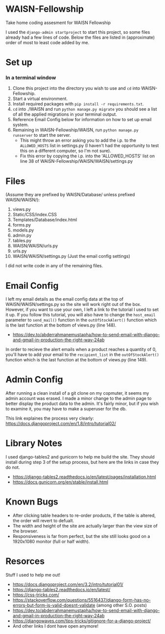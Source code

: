# WAISN-Fellowship
Take home coding assesment for WAISN Fellowship

I used the `django-admin startproject` to start this project, so some files 
already had a few lines of code. Below the files are listed in (approximate)
order of most to least code added by me.

# Set up

### In a terminal window
1. Clone this project into the directory you wish to use and `cd` into WAISN-Fellowship.
2. Start a virtual environment.
3. Install required packages with `pip install -r requirements.txt`.
4. `cd` into ./WAISN and run `python manage.py migrate` you should see a list of all the applied migrations in your terminal output.
5. Reference Email Config below for information on how to set up email system.
6. Remaining in WAISN-Fellowship/WAISN, run `python manage.py runserver` to start the server.
   - This might throw an error asking you to add the i.p. to the `ALLOWED_HOSTS` list in settings.py (I haven't had the opportunity to test this on a different computer, so I'm not sure).
   - Fix this error by copying the i.p. into the 'ALLOWED_HOSTS' list on line 38 of WAISN-Fellowship/WAISN/WAISN/settings.py  

# Files 
(Assume they are prefixed by WAISN/Database/ unless prefixed WAISN/WAISN/):
   1. views.py
   2. Static/CSS/index.CSS
   3. Templates/Database/index.html
   4. forms.py
   5. models.py
   6. admin.py
   7. tables.py
   8. WAISN/WAISN/urls.py
   9. urls.py
   10. WAISN/WAISN/settings.py (Just the email config settings)

I did not write code in any of the remaining files.

# Email Config
I left my email details as the email config data at the top of WAISN/WAISN/settings.py so the site will work
right out of the box. However, if you want to use your own, I left a link 
to the tutorial I used to set it up. If you follow this tutorial, you will also have to change the `host_email` parameter to `send_mail()` function in the `outOfStockAlert()` function which is the last function at the bottom of 
views.py (line 148).
- https://dev.to/abderrahmanemustapha/how-to-send-email-with-django-and-gmail-in-production-the-right-way-24ab


In order to recieve the alert emails when a product reaches a quantity of 0, you'll have to add your email to the `recipient_list` in the `outOfStockAlert()` function which is the last function at the bottom of 
views.py (line 149).

# Admin Config
After running a clean install of a git clone on my copmuter, it seems my admin account was erased. I made a minor change to the admin page to better display the product data to the admin. It's fairly minor, but if you wish to examine it, you may have to make a superuser for the db.

This link explaines the process very clearly: https://docs.djangoproject.com/en/1.8/intro/tutorial02/

# Library Notes
I used django-tables2 and gunicorn to help me build the site. They should install during step 3 of the setup process, but here are the links in case they do not.

- https://django-tables2.readthedocs.io/en/latest/pages/installation.html
- https://docs.gunicorn.org/en/stable/install.html


# Known Bugs
- After clicking table headers to re-order products, if the table is altered, the order will revert to defualt.
- The width and height of the site are actually larger than the view size of the browser.
- Responsiveness is far from perfect, but the site still looks good on a 1920x1080 monitor (full or half width). 

# Resorces
Stuff I used to help me out!
- https://docs.djangoproject.com/en/3.2/intro/tutorial01/
- https://django-tables2.readthedocs.io/en/latest/
- https://css-tricks.com/
- https://stackoverflow.com/questions/5516437/django-form-has-no-errors-but-form-is-valid-doesnt-validate (among other S.O. posts)
- https://dev.to/abderrahmanemustapha/how-to-send-email-with-django-and-gmail-in-production-the-right-way-24ab
- https://djangowaves.com/tips-tricks/gitignore-for-a-django-project/
- And other links I dont have open anymore!
